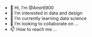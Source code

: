 - 👋 Hi, I’m @Amir6900
- 👀 I’m interested in data and design
- 🌱 I’m currently learning data science
- 💞️ I’m looking to collaborate on ...
- 📫 How to reach me ...

<!---
Amir6900/Amir6900 is a ✨ special ✨ repository because its `README.md` (this file) appears on your GitHub profile.
You can click the Preview link to take a look at your changes.
--->
